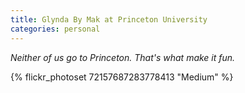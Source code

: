 ```yaml
---
title: Glynda By Mak at Princeton University
categories: personal
---
```


*Neither of us go to Princeton. That's what make it fun.*

{% flickr_photoset 72157687283778413 "Medium" %}